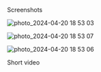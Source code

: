 Screenshots

![photo_2024-04-20 18 53 03](https://github.com/Kadarlvm/TechFinalProject/assets/156543497/ca27c67b-ea3c-4943-9a25-c641656f3b44)


![photo_2024-04-20 18 53 07](https://github.com/Kadarlvm/TechFinalProject/assets/156543497/335bc52c-541d-49b3-8176-ca20c70b5137)


![photo_2024-04-20 18 53 06](https://github.com/Kadarlvm/TechFinalProject/assets/156543497/6de53b44-c64b-4187-81b3-7b763c3a42c7)



Short video

